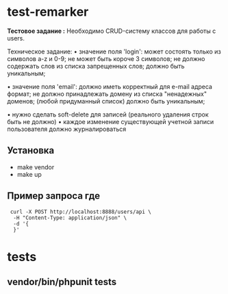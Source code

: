 # test-remarker
**Тестовое задание :**
Необходимо CRUD-систему классов для работы с users.

Техническое задание:
• значение поля 'login':
может состоять только из символов a-z и 0-9;
не может быть короче 3 символов;
не должно содержать слов из списка запрещенных слов;
должно быть уникальным;

• значение поля 'email':
должно иметь корректный для e-mail адреса формат;
не должно принадлежать домену из списка "ненадежных" доменов; (любой придуманный список)
должно быть уникальным;

• нужно сделать soft-delete для записей (реального удаления строк быть не должно)
• каждое изменение существующей учетной записи пользователя должно журналироваться



## Установка

- make vendor
- make up


## Пример запроса где 

```
 curl -X POST http://localhost:8888/users/api \
  -H "Content-Type: application/json" \
  -d '{
  }'
```


# tests
## vendor/bin/phpunit tests
